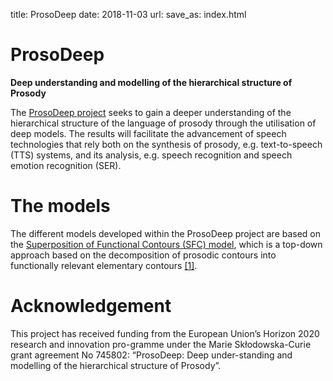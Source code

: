 title: ProsoDeep
date: 2018-11-03
url:
save_as: index.html

# ProsoDeep
**Deep understanding and modelling of the hierarchical structure of Prosody**

The [ProsoDeep project]({filename}project.md)
seeks to gain a deeper understanding of the hierarchical structure of the language of prosody through the utilisation of deep models.
The results will facilitate the advancement of speech technologies that rely both on the synthesis of prosody, e.g. text-to-speech (TTS) systems, and its analysis, e.g. speech recognition and speech emotion recognition (SER).

# The models

The different models developed within the ProsoDeep project are based on the [Superposition of Functional Contours (SFC) model]({filename}project.md#sfc), which is a top-down approach based on the decomposition of prosodic contours into functionally relevant elementary contours [\[1\]]({filename}refs.md).

# Acknowledgement

This project has received funding from the European Union’s Horizon 2020 research and innovation pro-gramme under the Marie Skłodowska-Curie grant agreement No 745802: “ProsoDeep: Deep under-standing and modelling of the hierarchical structure of Prosody”.
